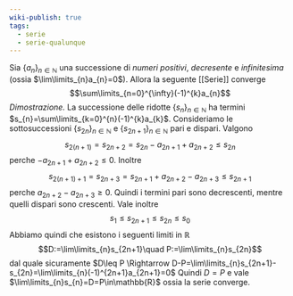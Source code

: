 ```yaml
---
wiki-publish: true
tags:
  - serie
  - serie-qualunque
---
```

Sia $\{a_{n}\}_{n\in\mathbb{N}}$ una successione di *numeri positivi*, *decresente* e *infinitesima* (ossia $\lim\limits_{n}a_{n}=0$). Allora la seguente [[Serie]] converge
$$\sum\limits_{n=0}^{\infty}(-1)^{k}a_{n}$$
*Dimostrazione.* La successione delle ridotte $\{s_n\}_{n\in\mathbb{N}}$ ha termini $s_{n}=\sum\limits_{k=0}^{n}(-1)^{k}a_{k}$. Consideriamo le sottosuccessioni $\{s_{2n}\}_{n\in\mathbb{N}}$ e $\{s_{2n+1}\}_{n\in\mathbb{N}}$ pari e dispari. Valgono
$$s_{2(n+1)}=s_{2n+2}=s_{2n}-a_{2n+1}+a_{2n+2}\leq s_{2n}$$
perche $-a_{2n+1}+a_{2n+2}\leq0$. Inoltre
$$s_{2(n+1)+1}=s_{2n+3}=s_{2n+1}+a_{2n+2}-a_{2n+3}\leq s_{2n+1}$$
perche $a_{2n+2}-a_{2n+3}\geq0$.
Quindi i termini pari sono decrescenti, mentre quelli dispari sono crescenti. Vale inoltre
$$s_{1}\leq s_{2n+1}\leq s_{2n}\leq s_{0}$$
Abbiamo quindi che esistono i seguenti limiti in $\mathbb{R}$
$$D:=\lim\limits_{n}s_{2n+1}\quad P:=\lim\limits_{n}s_{2n}$$
dal quale sicuramente $D\leq P \Rightarrow D-P=\lim\limits_{n}s_{2n+1}-s_{2n}=\lim\limits_{n}(-1)^{2n+1}a_{2n+1}=0$
Quindi $D=P$ e vale $\lim\limits_{n}s_{n}=D=P\in\mathbb{R}$ ossia la serie converge.